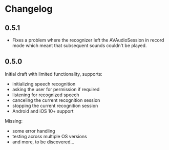 # Changelog

## 0.5.1

* Fixes a problem where the recognizer left the AVAudioSession in record mode which meant that subsequent sounds couldn't be played. 

## 0.5.0

Initial draft with limited functionality, supports:
  * initializing speech recognition
  * asking the user for permission if required
  * listening for recognized speech
  * canceling the current recognition session 
  * stopping the current recognition session
* Android and iOS 10+ support

Missing:
  * some error handling
  * testing across multiple OS versions
  * and more, to be discovered...
